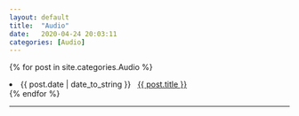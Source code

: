 ```yaml
---
layout: default
title:  "Audio"
date:   2020-04-24 20:03:11
categories: [Audio]
---
```



{% for post in site.categories.Audio %}
 <li><span>{{ post.date | date_to_string }}</span> &nbsp; <a href="{{ post.url }}">{{ post.title }}</a></li>
{% endfor %}

---
